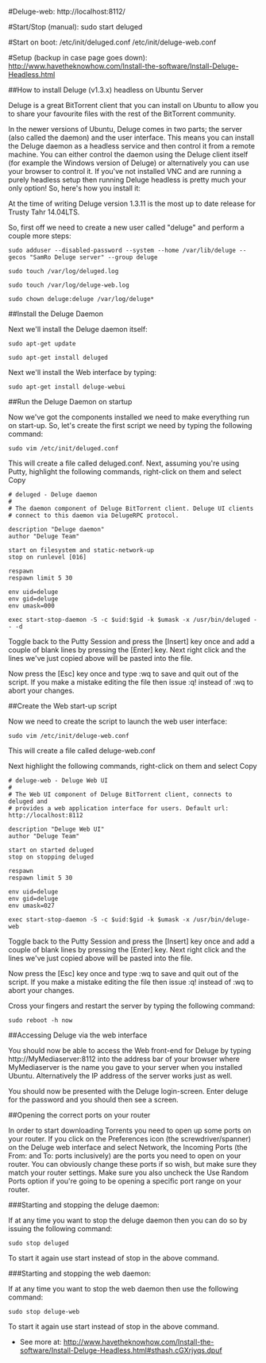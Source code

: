 #Deluge-web:
http://localhost:8112/

#Start/Stop (manual):
sudo start deluged

#Start on boot:
/etc/init/deluged.conf
/etc/init/deluge-web.conf

#Setup (backup in case page goes down):
http://www.havetheknowhow.com/Install-the-software/Install-Deluge-Headless.html

##How to install Deluge (v1.3.x) headless on Ubuntu Server

Deluge is a great BitTorrent client that you can install on Ubuntu to allow you to share your favourite files with the rest of the BitTorrent community.

In the newer versions of Ubuntu, Deluge comes in two parts; the server (also called the daemon) and the user interface. This means you can install the Deluge daemon as a headless service and then control it from a remote machine. You can either control the daemon using the Deluge client itself (for example the Windows version of Deluge) or alternatively you can use your browser to control it. If you've not installed VNC and are running a purely headless setup then running Deluge headless is pretty much your only option! So, here's how you install it:

At the time of writing Deluge version 1.3.11 is the most up to date release for Trusty Tahr 14.04LTS.

So, first off we need to create a new user called "deluge" and perform a couple more steps:

```
sudo adduser --disabled-password --system --home /var/lib/deluge --gecos "SamRo Deluge server" --group deluge

sudo touch /var/log/deluged.log

sudo touch /var/log/deluge-web.log

sudo chown deluge:deluge /var/log/deluge*
```

##Install the Deluge Daemon

Next we'll install the Deluge daemon itself:

```
sudo apt-get update

sudo apt-get install deluged
```

Next we'll install the Web interface by typing:

```
sudo apt-get install deluge-webui
```

##Run the Deluge Daemon on startup

Now we've got the components installed we need to make everything run on start-up. So, let's create the first script we need by typing the following command:

```
sudo vim /etc/init/deluged.conf
```

This will create a file called deluged.conf. Next, assuming you're using Putty, highlight the following commands, right-click on them and select Copy

```
# deluged - Deluge daemon
#
# The daemon component of Deluge BitTorrent client. Deluge UI clients
# connect to this daemon via DelugeRPC protocol.

description "Deluge daemon"
author "Deluge Team"

start on filesystem and static-network-up
stop on runlevel [016]

respawn
respawn limit 5 30

env uid=deluge
env gid=deluge
env umask=000

exec start-stop-daemon -S -c $uid:$gid -k $umask -x /usr/bin/deluged -- -d
```

Toggle back to the Putty Session and press the [Insert] key once and add a couple of blank lines by pressing the [Enter] key. Next right click and the lines we've just copied above will be pasted into the file.

Now press the [Esc] key once and type :wq to save and quit out of the script. If you make a mistake editing the file then issue :q! instead of :wq to abort your changes.

##Create the Web start-up script

Now we need to create the script to launch the web user interface:

```
sudo vim /etc/init/deluge-web.conf
```

This will create a file called deluge-web.conf

Next highlight the following commands, right-click on them and select Copy

```
# deluge-web - Deluge Web UI
#
# The Web UI component of Deluge BitTorrent client, connects to deluged and
# provides a web application interface for users. Default url: http://localhost:8112

description "Deluge Web UI"
author "Deluge Team"

start on started deluged
stop on stopping deluged

respawn
respawn limit 5 30

env uid=deluge
env gid=deluge
env umask=027

exec start-stop-daemon -S -c $uid:$gid -k $umask -x /usr/bin/deluge-web
```

Toggle back to the Putty Session and press the [Insert] key once and add a couple of blank lines by pressing the [Enter] key. Next right click and the lines we've just copied above will be pasted into the file.

Now press the [Esc] key once and type :wq to save and quit out of the script. If you make a mistake editing the file then issue :q! instead of :wq to abort your changes.

Cross your fingers and restart the server by typing the following command:

```
sudo reboot -h now
```

##Accessing Deluge via the web interface

You should now be able to access the Web front-end for Deluge by typing http://MyMediaserver:8112 into the address bar of your browser where MyMediaserver is the name you gave to your server when you installed Ubuntu. Alternatively the IP address of the server works just as well.

You should now be presented with the Deluge login-screen. Enter deluge for the password and you should then see a screen.

##Opening the correct ports on your router

In order to start downloading Torrents you need to open up some ports on your router. If you click on the Preferences icon (the screwdriver/spanner) on the Deluge web interface and select Network, the Incoming Ports (the From: and To: ports inclusively) are the ports you need to open on your router. You can obviously change these ports if so wish, but make sure they match your router settings. Make sure you also uncheck the Use Random Ports option if you're going to be opening a specific port range on your router.

###Starting and stopping the deluge daemon:

If at any time you want to stop the deluge daemon then you can do so by issuing the following command:

```
sudo stop deluged
```

To start it again use start instead of stop in the above command.

###Starting and stopping the web daemon:

If at any time you want to stop the web daemon then use the following command:

```
sudo stop deluge-web
```

To start it again use start instead of stop in the above command.
- See more at: http://www.havetheknowhow.com/Install-the-software/Install-Deluge-Headless.html#sthash.cGXrjyqs.dpuf
